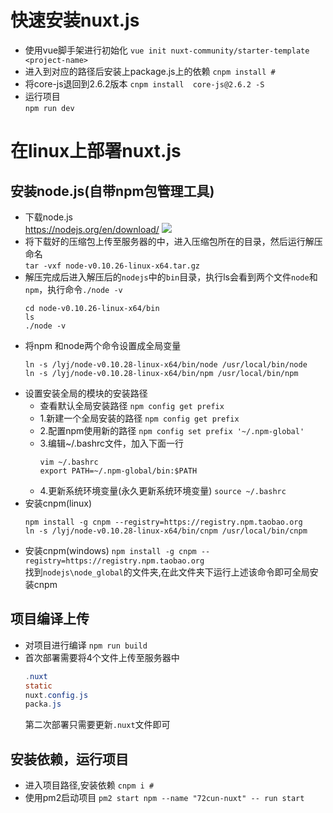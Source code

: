 # 快速安装nuxt.js
- 使用vue脚手架进行初始化
    `vue init nuxt-community/starter-template  <project-name>`
- 进入到对应的路径后安装上package.js上的依赖
    `cnpm install #`
- 将core-js退回到2.6.2版本
    `cnpm install  core-js@2.6.2 -S`
- 运行项目      
    `npm run dev`

# 在linux上部署nuxt.js
## 安装node.js(自带npm包管理工具)
- 下载node.js       
    https://nodejs.org/en/download/
    ![](/Users/yingjie.lu/Documents/note/.img/cms522565.png)
- 将下载好的压缩包上传至服务器的中，进入压缩包所在的目录，然后运行解压命名      
    `tar -vxf node-v0.10.26-linux-x64.tar.gz`
- 解压完成后进入解压后的`nodejs`中的`bin`目录，执行ls会看到两个文件`node`和`npm`，执行命令`./node -v`
    ```shell
    cd node-v0.10.26-linux-x64/bin
    ls
    ./node -v
    ```
- 将npm 和node两个命令设置成全局变量
    ```shell
    ln -s /lyj/node-v0.10.28-linux-x64/bin/node /usr/local/bin/node
    ln -s /lyj/node-v0.10.28-linux-x64/bin/npm /usr/local/bin/npm
    ```
- 设置安装全局的模块的安装路径
    - 查看默认全局安装路径
    `npm config get prefix`
    - 1.新建一个全局安装的路径
    `npm config get prefix`
    - 2.配置npm使用新的路径
    `npm config set prefix '~/.npm-global'`
    - 3.编辑~/.bashrc文件，加入下面一行
        ```shell
        vim ~/.bashrc 
        export PATH=~/.npm-global/bin:$PATH
        ```
    - 4.更新系统环境变量(永久更新系统环境变量)
    `source ~/.bashrc`
- 安装cnpm(linux)
    ```shell
    npm install -g cnpm --registry=https://registry.npm.taobao.org
    ln -s /lyj/node-v0.10.28-linux-x64/bin/cnpm /usr/local/bin/cnpm
    ```
- 安装cnpm(windows)
`npm install -g cnpm --registry=https://registry.npm.taobao.org`  
找到`nodejs\node_global`的文件夹,在此文件夹下运行上述该命令即可全局安装cnpm

## 项目编译上传
- 对项目进行编译
    `npm run build`
- 首次部署需要将4个文件上传至服务器中
    ```java
    .nuxt
    static
    nuxt.config.js
    packa.js
    ```
    第二次部署只需要更新`.nuxt`文件即可

## 安装依赖，运行项目
- 进入项目路径,安装依赖
    `cnpm i #`
- 使用pm2启动项目 
    `pm2 start npm --name "72cun-nuxt" -- run start`